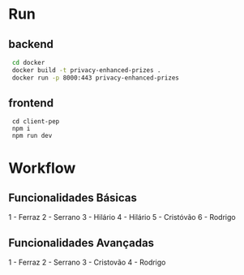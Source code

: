 # Run

## backend
```bash
 cd docker
 docker build -t privacy-enhanced-prizes . 
 docker run -p 8000:443 privacy-enhanced-prizes 
```

## frontend
```
 cd client-pep
 npm i
 npm run dev
```

# Workflow

## Funcionalidades Básicas
1 - Ferraz
2 - Serrano
3 - Hilário
4 - Hilário
5 - Cristóvão
6 - Rodrigo

## Funcionalidades Avançadas
1 - Ferraz
2 - Serrano
3 - Cristovão
4 - Rodrigo